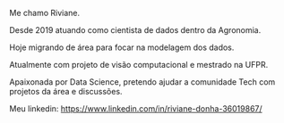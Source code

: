 Me chamo Riviane.

Desde 2019 atuando como cientista de dados dentro da Agronomia.

Hoje migrando de área para focar na modelagem dos dados.

Atualmente com projeto de visão computacional e mestrado na UFPR.

Apaixonada por Data Science, pretendo ajudar a comunidade Tech com projetos da área e discussões.

Meu linkedin: https://www.linkedin.com/in/riviane-donha-36019867/

